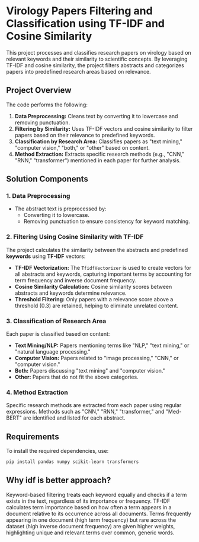 # Virology Papers Filtering and Classification using TF-IDF and Cosine Similarity

This project processes and classifies research papers on virology based on relevant keywords and their similarity to scientific concepts. By leveraging TF-IDF and cosine similarity, the project filters abstracts and categorizes papers into predefined research areas based on relevance.

## Project Overview

The code performs the following:
1. **Data Preprocessing:** Cleans text by converting it to lowercase and removing punctuation.
2. **Filtering by Similarity:** Uses TF-IDF vectors and cosine similarity to filter papers based on their relevance to predefined keywords.
3. **Classification by Research Area:** Classifies papers as "text mining," "computer vision," "both," or "other" based on content.
4. **Method Extraction:** Extracts specific research methods (e.g., "CNN," "RNN," "transformer") mentioned in each paper for further analysis.

## Solution Components

### 1. Data Preprocessing

- The abstract text is preprocessed by:
  - Converting it to lowercase.
  - Removing punctuation to ensure consistency for keyword matching.

### 2. Filtering Using Cosine Similarity with TF-IDF

The project calculates the similarity between the abstracts and predefined **keywords** using **TF-IDF** vectors:
- **TF-IDF Vectorization:** The `TfidfVectorizer` is used to create vectors for all abstracts and keywords, capturing important terms by accounting for term frequency and inverse document frequency.
- **Cosine Similarity Calculation:** Cosine similarity scores between abstracts and keywords determine relevance.
- **Threshold Filtering:** Only papers with a relevance score above a threshold (0.3) are retained, helping to eliminate unrelated content.

### 3. Classification of Research Area

Each paper is classified based on content:
- **Text Mining/NLP:** Papers mentioning terms like "NLP," "text mining," or "natural language processing."
- **Computer Vision:** Papers related to "image processing," "CNN," or "computer vision."
- **Both:** Papers discussing "text mining" and "computer vision."
- **Other:** Papers that do not fit the above categories.

### 4. Method Extraction

Specific research methods are extracted from each paper using regular expressions. Methods such as "CNN," "RNN," "transformer," and "Med-BERT" are identified and listed for each abstract.

## Requirements

To install the required dependencies, use:

```bash
pip install pandas numpy scikit-learn transformers
```
## Why idf is better approach?
Keyword-based filtering treats each keyword equally and checks if a term exists in the text, regardless of its importance or frequency.
TF-IDF calculates term importance based on how often a term appears in a document relative to its occurrence across all documents. Terms frequently appearing in one document (high term frequency) but rare across the dataset (high inverse document frequency) are given higher weights, highlighting unique and relevant terms over common, generic words.
